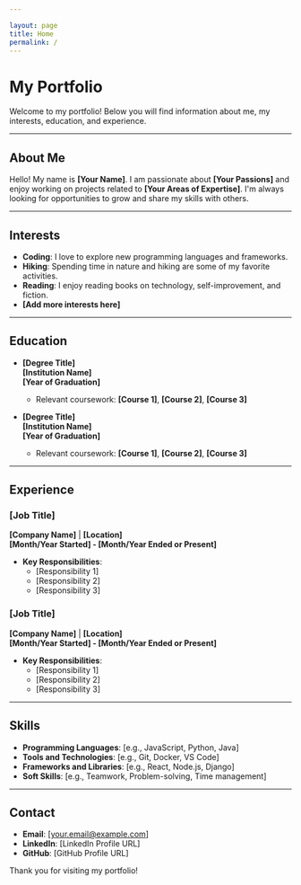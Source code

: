 ```yaml
---

layout: page
title: Home
permalink: /
---
```


# My Portfolio

Welcome to my portfolio! Below you will find information about me, my interests, education, and experience.

---

## About Me
<!-- Provide a brief introduction about yourself. Replace the placeholder text with your own content. -->
Hello! My name is **[Your Name]**. I am passionate about **[Your Passions]** and enjoy working on projects related to **[Your Areas of Expertise]**. I'm always looking for opportunities to grow and share my skills with others.

---

## Interests
<!-- List your interests here. Replace the placeholder text with your own content. -->
- **Coding**: I love to explore new programming languages and frameworks.
- **Hiking**: Spending time in nature and hiking are some of my favorite activities.
- **Reading**: I enjoy reading books on technology, self-improvement, and fiction.
- **[Add more interests here]**

---

## Education
<!-- Provide details about your educational background. Replace the placeholder text with your own content. -->
- **[Degree Title]**  
  **[Institution Name]**  
  **[Year of Graduation]**
  - Relevant coursework: **[Course 1]**, **[Course 2]**, **[Course 3]**

- **[Degree Title]**  
  **[Institution Name]**  
  **[Year of Graduation]**
  - Relevant coursework: **[Course 1]**, **[Course 2]**, **[Course 3]**

---

## Experience
<!-- Provide details about your professional experience. Replace the placeholder text with your own content. -->
### [Job Title]  
**[Company Name]** | **[Location]**  
**[Month/Year Started] - [Month/Year Ended or Present]**

- **Key Responsibilities**:
  - [Responsibility 1]
  - [Responsibility 2]
  - [Responsibility 3]

### [Job Title]  
**[Company Name]** | **[Location]**  
**[Month/Year Started] - [Month/Year Ended or Present]**

- **Key Responsibilities**:
  - [Responsibility 1]
  - [Responsibility 2]
  - [Responsibility 3]

---

## Skills
<!-- Highlight your skills here. Replace the placeholder text with your own content. -->
- **Programming Languages**: [e.g., JavaScript, Python, Java]
- **Tools and Technologies**: [e.g., Git, Docker, VS Code]
- **Frameworks and Libraries**: [e.g., React, Node.js, Django]
- **Soft Skills**: [e.g., Teamwork, Problem-solving, Time management]

---

## Contact
<!-- Provide your contact details here. Replace the placeholder text with your own content. -->
- **Email**: [your.email@example.com]
- **LinkedIn**: [LinkedIn Profile URL]
- **GitHub**: [GitHub Profile URL]

Thank you for visiting my portfolio!
